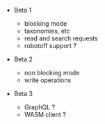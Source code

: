 * Beta 1
    - blocking mode
    - taxonomies, etc
    - read and search requests
    - robotoff support ?
  
* Beta 2
    - non blocking mode
    - write operations

* Beta 3
    - GraphQL ?
    - WASM client ?